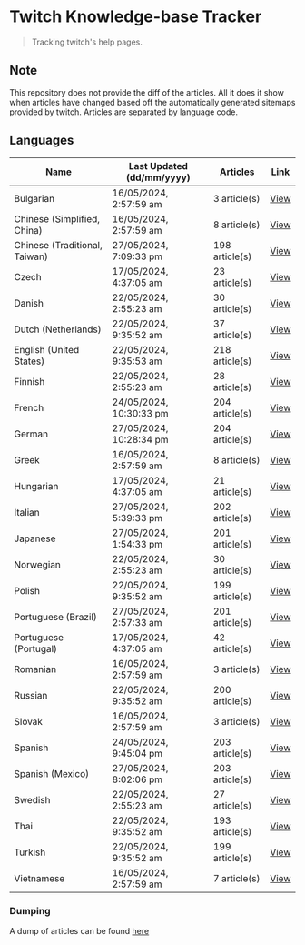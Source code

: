 # Twitch Knowledge-base Tracker
> Tracking twitch's help pages. 

## Note
This repository does not provide the diff of the articles. All it does it show when articles have changed based
off the automatically generated sitemaps provided by twitch. Articles are separated by language code.

## Languages

| Name                          | Last Updated (dd/mm/yyyy) | Articles       | Link                   |
|-------------------------------|---------------------------|----------------|------------------------|
| Bulgarian                     | 16/05/2024, 2:57:59 am    | 3 article(s)   | [View](docs/bg.md)     |
| Chinese (Simplified, China)   | 16/05/2024, 2:57:59 am    | 8 article(s)   | [View](docs/zh_CN.md)  |
| Chinese (Traditional, Taiwan) | 27/05/2024, 7:09:33 pm    | 198 article(s) | [View](docs/zh_TW.md)  |
| Czech                         | 17/05/2024, 4:37:05 am    | 23 article(s)  | [View](docs/cs.md)     |
| Danish                        | 22/05/2024, 2:55:23 am    | 30 article(s)  | [View](docs/da.md)     |
| Dutch (Netherlands)           | 22/05/2024, 9:35:52 am    | 37 article(s)  | [View](docs/nl_NL.md)  |
| English (United States)       | 22/05/2024, 9:35:53 am    | 218 article(s) | [View](docs/en_US.md)  |
| Finnish                       | 22/05/2024, 2:55:23 am    | 28 article(s)  | [View](docs/fi.md)     |
| French                        | 24/05/2024, 10:30:33 pm   | 204 article(s) | [View](docs/fr.md)     |
| German                        | 27/05/2024, 10:28:34 pm   | 204 article(s) | [View](docs/de.md)     |
| Greek                         | 16/05/2024, 2:57:59 am    | 8 article(s)   | [View](docs/el.md)     |
| Hungarian                     | 17/05/2024, 4:37:05 am    | 21 article(s)  | [View](docs/hu.md)     |
| Italian                       | 27/05/2024, 5:39:33 pm    | 202 article(s) | [View](docs/it.md)     |
| Japanese                      | 27/05/2024, 1:54:33 pm    | 201 article(s) | [View](docs/ja.md)     |
| Norwegian                     | 22/05/2024, 2:55:23 am    | 30 article(s)  | [View](docs/no.md)     |
| Polish                        | 22/05/2024, 9:35:52 am    | 199 article(s) | [View](docs/pl.md)     |
| Portuguese (Brazil)           | 27/05/2024, 2:57:33 am    | 201 article(s) | [View](docs/pt_BR.md)  |
| Portuguese (Portugal)         | 17/05/2024, 4:37:05 am    | 42 article(s)  | [View](docs/pt_PT.md)  |
| Romanian                      | 16/05/2024, 2:57:59 am    | 3 article(s)   | [View](docs/ro.md)     |
| Russian                       | 22/05/2024, 9:35:52 am    | 200 article(s) | [View](docs/ru.md)     |
| Slovak                        | 16/05/2024, 2:57:59 am    | 3 article(s)   | [View](docs/sk.md)     |
| Spanish                       | 24/05/2024, 9:45:04 pm    | 203 article(s) | [View](docs/es.md)     |
| Spanish (Mexico)              | 27/05/2024, 8:02:06 pm    | 203 article(s) | [View](docs/es_MX.md)  |
| Swedish                       | 22/05/2024, 2:55:23 am    | 27 article(s)  | [View](docs/sv.md)     |
| Thai                          | 22/05/2024, 9:35:52 am    | 193 article(s) | [View](docs/th.md)     |
| Turkish                       | 22/05/2024, 9:35:52 am    | 199 article(s) | [View](docs/tr.md)     |
| Vietnamese                    | 16/05/2024, 2:57:59 am    | 7 article(s)   | [View](docs/vi.md)     |

### Dumping
A dump of articles can be found [here](docs/RAW.md)